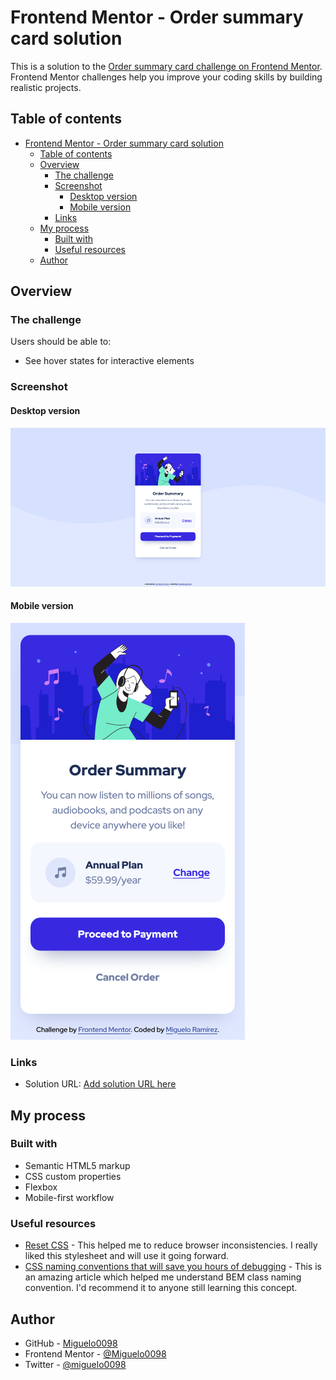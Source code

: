 # Frontend Mentor - Order summary card solution

This is a solution to the [Order summary card challenge on Frontend Mentor](https://www.frontendmentor.io/challenges/order-summary-component-QlPmajDUj). Frontend Mentor challenges help you improve your coding skills by building realistic projects.

## Table of contents

- [Frontend Mentor - Order summary card solution](#frontend-mentor---order-summary-card-solution)
  - [Table of contents](#table-of-contents)
  - [Overview](#overview)
    - [The challenge](#the-challenge)
    - [Screenshot](#screenshot)
      - [Desktop version](#desktop-version)
      - [Mobile version](#mobile-version)
    - [Links](#links)
  - [My process](#my-process)
    - [Built with](#built-with)
    - [Useful resources](#useful-resources)
  - [Author](#author)

## Overview

### The challenge

Users should be able to:

- See hover states for interactive elements

### Screenshot

#### Desktop version

![desktop screenshot](./screenshots/desktop-screenshot.png)

#### Mobile version

![desktop screenshot](./screenshots/mobile-screenshot.png)

### Links

- Solution URL: [Add solution URL here](https://your-solution-url.com)

## My process

### Built with

- Semantic HTML5 markup
- CSS custom properties
- Flexbox
- Mobile-first workflow

### Useful resources

- [Reset CSS](https://meyerweb.com/eric/tools/css/reset/) - This helped me to reduce browser inconsistencies. I really liked this stylesheet and will use it going forward.
- [CSS naming conventions that will save you hours of debugging](https://www.freecodecamp.org/news/css-naming-conventions-that-will-save-you-hours-of-debugging-35cea737d849/) - This is an amazing article which helped me understand BEM class naming convention. I'd recommend it to anyone still learning this concept.

## Author

- GitHub - [Miguelo0098](https://www.your-site.com)
- Frontend Mentor - [@Miguelo0098](https://www.frontendmentor.io/profile/Miguelo0098)
- Twitter - [@miguelo0098](https://www.twitter.com/miguelo0098)
